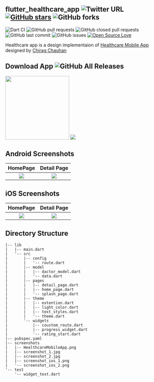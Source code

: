## flutter_healthcare_app ![Twitter URL](https://img.shields.io/twitter/url?style=social&url=https%3A%2F%2Ftwitter.com%2Fthealphamerc) [![GitHub stars](https://img.shields.io/github/stars/Thealphamerc/flutter_healthcare_app?style=social)](https://github.com/login?return_to=%2FTheAlphamerc%flutter_healthcare_app) ![GitHub forks](https://img.shields.io/github/forks/TheAlphamerc/flutter_healthcare_app?style=social) 

![Dart CI](https://github.com/TheAlphamerc/flutter_healthcare_app/workflows/Dart%20CI/badge.svg) ![GitHub pull requests](https://img.shields.io/github/issues-pr/TheAlphamerc/flutter_healthcare_app) ![GitHub closed pull requests](https://img.shields.io/github/issues-pr-closed/Thealphamerc/flutter_healthcare_app) ![GitHub last commit](https://img.shields.io/github/last-commit/Thealphamerc/flutter_healthcare_app)  ![GitHub issues](https://img.shields.io/github/issues-raw/Thealphamerc/flutter_healthcare_app) [![Open Source Love](https://badges.frapsoft.com/os/v2/open-source.svg?v=103)](https://github.com/Thealphamerc/flutter_healthcare_app) 


Healthcare app is a design implementaion of [Healthcare Mobile App](https://www.uplabs.com/posts/healthcare-mobile-app-d9081ded-e7b3-4705-8990-82ead42c22da) designed by [Chirag Chauhan](https://www.uplabs.com/chirag_designer2610)

## Download App ![GitHub All Releases](https://img.shields.io/github/downloads/Thealphamerc/flutter_healthcare_app/total?color=green)
<a href="https://github.com/TheAlphamerc/flutter_healthcare_app/releases/download/v1.0.0/app-release.apk"><img src="https://playerzon.com/asset/download.png" width="200"></img></a>
<img src="https://github.com/TheAlphamerc/flutter_healthcare_app/blob/master/screenshots/HealthcareMobileApp.png?raw=true"  /> 

## Android Screenshots

  HomePage                 |    Detail Page        
:-------------------------:|:-------------------------:
![](https://github.com/TheAlphamerc/flutter_healthcare_app/blob/master/screenshots/screenshot_1.jpg?raw=true)|![](https://github.com/TheAlphamerc/flutter_healthcare_app/blob/master/screenshots/screenshot_2.jpg?raw=true)

## iOS Screenshots
  HomePage                 |    Detail Page      
:-------------------------:|:-------------------------:
![](https://github.com/TheAlphamerc/flutter_healthcare_app/blob/master/screenshots/screenshot_ios_1.png?raw=true)|![](https://github.com/TheAlphamerc/flutter_healthcare_app/blob/master/screenshots/screenshot_ios_2.png?raw=true)

## Directory Structure
```
|-- lib
|   |-- main.dart
|   '-- src
|       |-- config
|       |   '-- route.dart
|       |-- model
|       |   |-- dactor_model.dart
|       |   '-- data.dart
|       |-- pages
|       |   |-- detail_page.dart
|       |   |-- home_page.dart
|       |   '-- splash_page.dart
|       |-- theme
|       |   |-- extention.dart
|       |   |-- light_color.dart
|       |   |-- text_styles.dart
|       |   '-- theme.dart
|       '-- widgets
|           |-- coustom_route.dart
|           |-- progress_widget.dart
|           '-- rating_start.dart
|-- pubspec.yaml
|-- screenshots
|   |-- HealthcareMobileApp.png
|   |-- screenshot_1.jpg
|   |-- screenshot_2.jpg
|   |-- screenshot_ios_1.png
|   '-- screenshot_ios_2.png
'-- test
    '-- widget_test.dart
```



